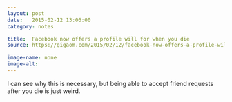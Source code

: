 ```yaml
---
layout: post
date:   2015-02-12 13:06:00
category: notes

title:  Facebook now offers a profile will for when you die
source: https://gigaom.com/2015/02/12/facebook-now-offers-a-profile-will-for-when-you-die

image-name: none 
image-alt:
---
```


I can see why this is necessary, but being able to accept friend requests after you die is just weird.
